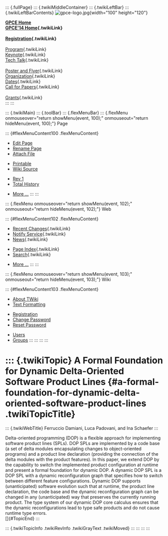 ::: {.fullPage}
::: {.twikiMiddleContainer}
::: {.twikiLeftBar}
::: {.twikiLeftBarContents}
![gpce-logo.jpg](../pub/GPCE14/WebLeftBar/gpce-logo.jpg){width="100"
height="120"}

**[GPCE Home](http://program-transformation.org/Gpce)**\
**[GPCE\'14 Home](WebHome){.twikiLink}**\
\
**[Registration](GpceRegistration){.twikiLink}**\
\
[Program](ConferenceProgram){.twikiLink}\
[Keynote](KeynoteSpeakers){.twikiLink}\
[Tech Talk](TechTalk){.twikiLink}\
\
[Poster and Flyer](Poster){.twikiLink}\
[Organization](ConferenceOrganization){.twikiLink}\
[Dates](ImportantDates){.twikiLink}\
[Call for Papers](CallForPapers){.twikiLink}\
\
[Grants](Grants){.twikiLink}\
:::
:::

::: {.twikiMain}
::: {.toolBar}
::: {.flexMenuBar}
::: {.flexMenu onmouseover="return showMenu(event, 100);" onmouseout="return hideMenu(event, 100);"}
Page

::: {#flexMenuContent100 .flexMenuContent}
-   [Edit
    Page](http://www.program-transformation.org/edit/GPCE14/P1Damiani?t=1536828860)
-   [Rename
    Page](http://www.program-transformation.org/rename/GPCE14/P1Damiani)
-   [Attach
    File](http://www.program-transformation.org/attach/GPCE14/P1Damiani)

<!-- -->

-   [Printable](http://www.program-transformation.org/view/GPCE14/P1Damiani?skin=print.pattern)
-   [Wiki
    Source](http://www.program-transformation.org/view/GPCE14/P1Damiani?skin=text&raw=on&contenttype=text/plain)

<!-- -->

-   [Rev
    1](http://www.program-transformation.org/view/GPCE14/P1Damiani?rev=1.1)
-   [Total
    History](http://www.program-transformation.org/rdiff/GPCE14/P1Damiani)

<!-- -->

-   [More
    \...](http://www.program-transformation.org/oops/GPCE14/P1Damiani?template=oopsmore&param1=1.1&param2=1.1)
:::
:::

::: {.flexMenu onmouseover="return showMenu(event, 102);" onmouseout="return hideMenu(event, 102);"}
Web

::: {#flexMenuContent102 .flexMenuContent}
-   [Recent Changes](WebChanges){.twikiLink}
-   [Notify Service](WebNotify){.twikiLink}
-   [News](WebNews){.twikiLink}

<!-- -->

-   [Page Index](WebIndex){.twikiLink}
-   [Search](WebSearch){.twikiLink}

<!-- -->

-   [More
    \...](http://www.program-transformation.org/oops/GPCE14/P1Damiani?template=oopsmore&param1=1.1&param2=1.1)
:::
:::

::: {.flexMenu onmouseover="return showMenu(event, 103);" onmouseout="return hideMenu(event, 103);"}
Wiki

::: {#flexMenuContent103 .flexMenuContent}
-   [About
    TWiki](http://www.program-transformation.org/view/TWiki/WebHome)
-   [Text
    Formatting](http://www.program-transformation.org/view/TWiki/TextFormattingRules)

<!-- -->

-   [Registration](http://www.program-transformation.org/view/TWiki/TWikiRegistration)
-   [Change
    Password](http://www.program-transformation.org/view/TWiki/ChangePassword)
-   [Reset
    Password](http://www.program-transformation.org/view/TWiki/ResetPassword)

<!-- -->

-   [Users](http://www.program-transformation.org/view/Main/TWikiUsers)
-   [Groups](http://www.program-transformation.org/view/Main/TWikiGroups)
:::
:::
:::
:::

::: {.twikiTopic}
A Formal Foundation for Dynamic Delta-Oriented Software Product Lines {#a-formal-foundation-for-dynamic-delta-oriented-software-product-lines .twikiTopicTitle}
=====================================================================

::: {.twikiWebTitle}
Ferruccio Damiani, Luca Padovani, and Ina Schaefer
:::

Delta-oriented programming (DOP) is a flexible approach for implementing
software product lines (SPLs). DOP SPLs are implemented by a code base
(a set of delta modules encapsulating changes to object-oriented
programs) and a product line declaration (providing the connection of
the delta modules with the product features). In this paper, we extend
DOP by the capability to switch the implemented product configuration at
runtime and present a formal foundation for dynamic DOP. A dynamic DOP
SPL is a DOP SPL with a dynamic reconfiguration graph that specifies how
to switch between different feature configurations. Dynamic DOP supports
(unanticipated) software evolution such that at runtime, the product
line declaration, the code base and the dynamic reconfiguration graph
can be changed in any (unanticipated) way that preserves the currently
running product. The type system of our dynamic DOP core calculus
ensures that the dynamic reconfigurations lead to type safe products and
do not cause runtime type errors.\
[]{#TopicEnd}
:::

::: {.twikiTopicInfo .twikiRevInfo .twikiGrayText .twikiMoved}
:::
:::
:::
:::
